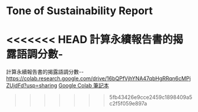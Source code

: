 # Tone of Sustainability Report
<<<<<<< HEAD
 計算永續報告書的揭露語調分數-
=======
 計算永續報告書的揭露語調分數--https://colab.research.google.com/drive/16bQPfVjhYNA47qbHgRRqn6cMPjZUjdFd?usp=sharing
[Google Colab 筆記本](https://colab.research.google.com/github/JamCourage/Tone-of_Sustainability-Report/blob/main/crawer_finbert.ipynb)
>>>>>>> 5fb43426e9cce2459c1898409a5c2f5f059e897a
